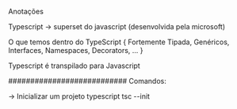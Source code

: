 <!-- TO DO: ajustar escrita do readme  -->

Anotações 

Typescript -> superset do javascript (desenvolvida pela microsoft)

O que temos dentro do TypeScript
{
    Fortemente Tipada,
    Genéricos,
    Interfaces,
    Namespaces,
    Decorators,
    ...
}

Typescript é transpilado para Javascript





###########################
Comandos:

-> Inicializar um projeto typescript
tsc --init